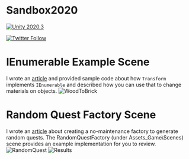 # Sandbox2020
[![Unity 2020.3](https://img.shields.io/badge/unity-2020.3-blue.svg)](https://unity3d.com/get-unity/download)

[![Twitter Follow](https://img.shields.io/twitter/follow/weirdbearddev?style=social)](https://twitter.com/intent/user?screen_name=weirdbearddev)

# IEnumerable Example Scene
I wrote an [article](http://weirdbearddev.com/2020/10/19/unitys-transform-implements-ienumerable/) and provided sample code about how `Transform` implements `IEnumerable` and described how you can use that to change materials on objects.
![WoodToBrick](https://dl.dropbox.com/s/tvbjxi210sovmg9/WoodToBrickWall.gif?dl=0)

# Random Quest Factory Scene
I wrote an [article](http://weirdbearddev.com/2020/12/05/building-a-random-quest-generator/) about creating a no-maintenance factory to generate random quests.  The RandomQuestFactory (under Assets\_Game\Scenes) scene provides an example implementation for you to review.
![RandomQuest](https://dl.dropbox.com/s/0uhrjh08w6f1kxu/RandomQuestFactory-Main.png?dl=0)
![Results](https://dl.dropbox.com/s/hi2vfj759gwpai0/RandomQuestFactory-Result.png?dl=0)
